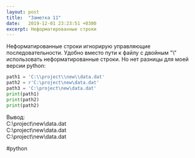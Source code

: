 ```yaml
---
layout: post
title:  "Заметка 11"
date:   2019-12-01 23:23:51 +0300
excerpt: Неформатированные строки
---
```

Неформатированные строки игнорирую управляющие последовательности. Удобно вместо пути к файлу с двойным "\\" использовать неформатированные строки. Но нет разницы для моей версии python:
  
```python
path1 = 'C:\\project\\new\\data.dat'
path2 = r'C:\project\new\data.dat'
path3 = 'C:\project\new\data.dat'
print(path1)
print(path2)
print(path2)
```
Вывод:\
C:\project\new\data.dat
\
C:\project\new\data.dat
\
C:\project\new\data.dat

#python